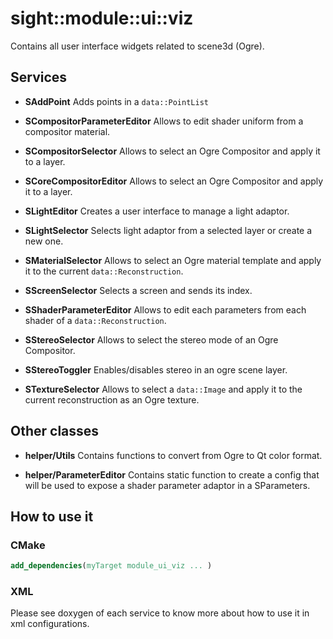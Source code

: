 # sight::module::ui::viz

Contains all user interface widgets related to scene3d (Ogre).

## Services

* **SAddPoint**
Adds points in a `data::PointList`

* **SCompositorParameterEditor**
Allows to edit shader uniform from a compositor material.

* **SCompositorSelector**
Allows to select an Ogre Compositor and apply it to a layer.

* **SCoreCompositorEditor**
Allows to select an Ogre Compositor and apply it to a layer.

* **SLightEditor**
Creates a user interface to manage a light adaptor.

* **SLightSelector**
Selects light adaptor from a selected layer or create a new one.

* **SMaterialSelector**
Allows to select an Ogre material template and apply it to the current `data::Reconstruction`.

* **SScreenSelector**
Selects a screen and sends its index.

* **SShaderParameterEditor**
Allows to edit each parameters from each shader of a `data::Reconstruction`.

* **SStereoSelector**
Allows to select the stereo mode of an Ogre Compositor.

* **SStereoToggler**
Enables/disables stereo in an ogre scene layer.

* **STextureSelector**
Allows to select a `data::Image` and apply it to the current reconstruction as an Ogre texture.
    
## Other classes

* **helper/Utils**
Contains functions to convert from Ogre to Qt color format.

* **helper/ParameterEditor**
Contains static function  to create a config that will be used to expose a shader parameter adaptor in a SParameters.

## How to use it

### CMake

```cmake
add_dependencies(myTarget module_ui_viz ... )
```

### XML

Please see doxygen of each service to know more about how to use it in xml configurations.